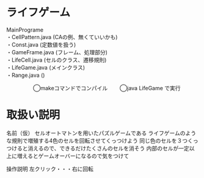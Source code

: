 # ライフゲーム

MainPrograme \
   ・CellPattern.java (CAの例、無くていいかも)\
   ・Const.java       (定数値を扱う)\
   ・GameFrame.java   (フレーム、処理部分)\
   ・LifeCell.java    (セルのクラス、遷移規則)\
   ・LifeGame.java    (メインクラス)\
   ・Range.java       ()

　　　　　◯makeコマンドでコンパイル
     　　◯java LifeGame で実行

# 取扱い説明
名前（仮）
セルオートマトンを用いたパズルゲームである
ライフゲームのような規則で増殖する4色のセルを回転させてくっつけよう
同じ色のセルを３つくっつけると消えるので、できるだけたくさんのセルを消そう
内部のセルが一定以上に増えるとゲームオーバーになるので気をつけて

操作説明
左クリック・・・右に回転

